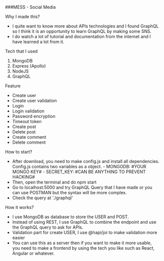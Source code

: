 ###MESS - Social Media 

Why I made this?
- I quite want to know more about APIs technologies and I found GraphQL so I think it is an opportunity to learn GraphQL by making some SNS.
- I do watch a lot of tutorial and documentation from the internet and I have learned a lot from it.

Tech that I used
1. MongoDB
2. Express (Apollo)
3. NodeJS
4. GraphQL

Feature
- Create user
- Create user validation
- Login
- Login validation
- Password encryption
- Timeout token
- Create post
- Delete post
- Create comment
- Delete comment

How to start?
- After download, you need to make config.js and install all dependencies.
  Config.js contains two variables as a object. - MONGODB: #YOUR MONGO KEY# - SECRET_KEY: #CAN BE ANYTHING TO PREVENT HACKING#
- Then, open the terminal and do npm start
- Go to localhost:5000 and try GraphQL Query that I have made or you can use POSTMAN but the syntax will be more complex.
- Check the query at './graphql'

How it works?
- I use MongoDB as database to store the USER and POST.
- Instead of using REST, I use GraphQL to combine the endpoint and use the GraphQL query to ask for APIs.
- Validation part for create USER, I use @hapi/joi to make validation more easier
- You can use this as a server then if you want to make it more usable, you need to make a frontend by using the tech you like such as React, Angular or whatever.
